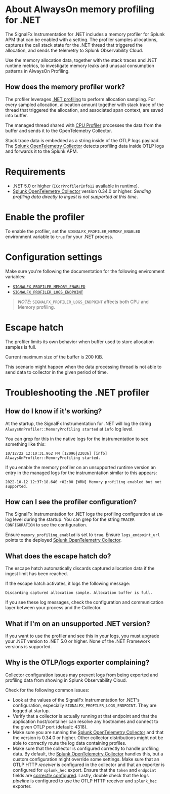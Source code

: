 
# About AlwaysOn memory profiling for .NET

The SignalFx Instrumentation for .NET includes a memory profiler for Splunk
APM that can be enabled with a setting. The profiler samples allocations,
captures the call stack state for the .NET thread that triggered the allocation,
and sends the telemetry to Splunk Observability Cloud.

Use the memory allocation data, together with the stack traces and .NET runtime metrics,
to investigate memory leaks and unusual consumption patterns in AlwaysOn Profiling.

## How does the memory profiler work?

The profiler leverages [.NET profiling](https://docs.microsoft.com/en-us/dotnet/framework/unmanaged-api/profiling/)
to perform allocation sampling.
For every sampled allocation, allocation amount together with stack
trace of the thread that triggered the allocation, and associated
span context, are saved into buffer.

The managed thread shared with [CPU Profiler](../always-on-profiling.md)
processes the data from the buffer and sends it to the OpenTelemetry Collector.

Stack trace data is embedded as a string inside of the OTLP logs payload. The
[Splunk OpenTelemetry Collector](https://github.com/signalfx/splunk-otel-collector)
detects profiling data inside OTLP logs and forwards it to
the Splunk APM.

# Requirements

* .NET 5.0 or higher (`ICorProfilerInfo12` available in runtime).
* [Splunk OpenTelemetry Collector](https://github.com/signalfx/splunk-otel-collector)
version 0.34.0 or higher.
_Sending profiling data directly to ingest is not supported at this time_.

# Enable the profiler

To enable the profiler, set the `SIGNALFX_PROFILER_MEMORY_ENABLED` environment variable
to `true` for your .NET process.

# Configuration settings

Make sure you're following the documentation for the following environment variables:

* [`SIGNALFX_PROFILER_MEMORY_ENABLED`](../internal/internal-config.md#internal-settings)
* [`SIGNALFX_PROFILER_LOGS_ENDPOINT`](../advanced-config.md#alwayson-profiling-settings)

> _NOTE_: `SIGNALFX_PROFILER_LOGS_ENDPOINT` affects both CPU and Memory profiling.

# Escape hatch

The profiler limits its own behavior when buffer
used to store allocation samples is full.

Current maximum size of the buffer is 200 KiB.

This scenario might happen when the data processing thread is not able
to send data to collector in the given period of time.

# Troubleshooting the .NET profiler

## How do I know if it's working?

At the startup, the SignalFx Instrumentation for .NET will log the string
`AlwaysOnProfiler::MemoryProfiling started` at `info` log level.

You can grep for this in the native logs for the instrumentation
to see something like this:

```text
10/12/22 12:10:31.962 PM [12096|22036] [info] AlwaysOnProfiler::MemoryProfiling started.
```

If you enable the memory profiler on an unsupported runtime version
an entry in the managed logs for the instrumentation similar to this appears:

```text
2022-10-12 12:37:18.640 +02:00 [WRN] Memory profiling enabled but not supported.
```

## How can I see the profiler configuration?

The SignalFx Instrumentation for .NET logs the profiling configuration
at `INF` log level during the startup. You can grep for the string `TRACER CONFIGURATION`
to see the configuration.

Ensure `memory_profiling_enabled` is set to `true`.
Ensure `logs_endpoint_url` points to the deployed [Splunk OpenTelemetry Collector](https://github.com/signalfx/splunk-otel-collector).

## What does the escape hatch do?

The escape hatch automatically discards captured allocation data
if the ingest limit has been reached.

If the escape hatch activates, it logs the following message:

`Discarding captured allocation sample. Allocation buffer is full.`

If you see these log messages, check the configuration and communication layer
between your process and the Collector.

## What if I'm on an unsupported .NET version?

If you want to use the profiler and see this in your logs, you must upgrade
your .NET version to .NET 5.0 or higher.
None of the .NET Framework versions is supported.

## Why is the OTLP/logs exporter complaining?

Collector configuration issues may prevent logs from being exported and profiling
data from showing in Splunk Observability Cloud.

Check for the following common issues:

* Look at the values of the SignalFx Instrumentation for .NET's configuration,
especially `SIGNALFX_PROFILER_LOGS_ENDPOINT`. They are logged at startup.
* Verify that a collector is actually running at that endpoint and that the
application host/container can resolve any hostnames
and connect to the given OTLP port (default: 4318).
* Make sure you are running the [Splunk OpenTelemetry Collector](https://github.com/signalfx/splunk-otel-collector)
and that the version is 0.34.0 or higher.
Other collector distributions might not be able to correctly route
the log data containing profiles.
* Make sure that the collector is configured correctly to handle profiling data.
By default, the [Splunk OpenTelemetry Collector](https://github.com/signalfx/splunk-otel-collector)
handles this, but a custom configuration might override some settings.
Make sure that an OTLP HTTP _receiver_ is configured in the collector
and that an exporter is configured for `splunk_hec` export.
Ensure that the `token` and `endpoint` fields are [correctly configured](https://github.com/open-telemetry/opentelemetry-collector-contrib/tree/main/receiver/splunkhecreceiver#configuration).
Lastly, double check that the logs _pipeline_ is configured to use
the OTLP HTTP receiver and `splunk_hec` exporter.
